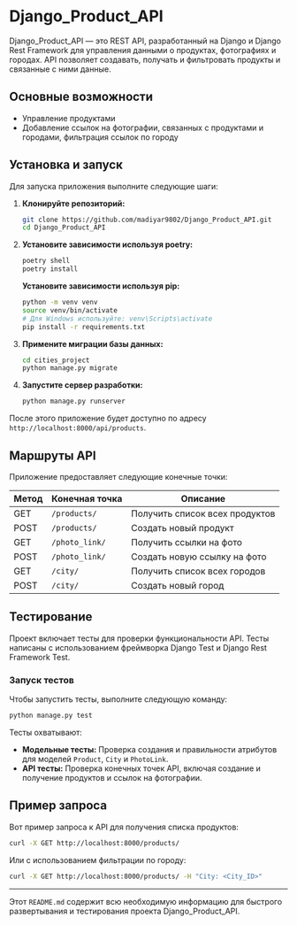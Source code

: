 # Django_Product_API

Django_Product_API — это REST API, разработанный на Django и Django Rest Framework для управления данными о продуктах, фотографиях и городах. API позволяет создавать, получать и фильтровать продукты и связанные с ними данные.

## Основные возможности

- Управление продуктами
- Добавление ссылок на фотографии, связанных с продуктами и городами, фильтрация ссылок по городу

## Установка и запуск

Для запуска приложения выполните следующие шаги:

1. **Клонируйте репозиторий:**

   ```bash
   git clone https://github.com/madiyar9802/Django_Product_API.git
   cd Django_Product_API
   ```

2. **Установите зависимости используя poetry:**

   ```bash
   poetry shell
   poetry install
   ```
   
    **Установите зависимости используя pip:**
  
     ```bash
     python -m venv venv
     source venv/bin/activate
     # Для Windows используйте: venv\Scripts\activate
     pip install -r requirements.txt
     ```
   

4. **Примените миграции базы данных:**

   ```bash
   cd cities_project
   python manage.py migrate
   ```

5. **Запустите сервер разработки:**

   ```bash
   python manage.py runserver
   ```

После этого приложение будет доступно по адресу `http://localhost:8000/api/products`.

## Маршруты API

Приложение предоставляет следующие конечные точки:

| Метод | Конечная точка   | Описание                                         |
|-------|------------------|--------------------------------------------------|
| GET   | `/products/`     | Получить список всех продуктов                   |
| POST  | `/products/`     | Создать новый продукт                            |
| GET   | `/photo_link/`   | Получить ссылки на фото |
| POST  | `/photo_link/`   | Создать новую ссылку на фото                         |
| GET   | `/city/`         | Получить список всех городов                     |
| POST  | `/city/`         | Создать новый город                              |

## Тестирование

Проект включает тесты для проверки функциональности API. Тесты написаны с использованием фреймворка Django Test и Django Rest Framework Test.

### Запуск тестов

Чтобы запустить тесты, выполните следующую команду:

```bash
python manage.py test
```

Тесты охватывают:

- **Модельные тесты:** Проверка создания и правильности атрибутов для моделей `Product`, `City` и `PhotoLink`.
- **API тесты:** Проверка конечных точек API, включая создание и получение продуктов и ссылок на фотографии.

## Пример запроса

Вот пример запроса к API для получения списка продуктов:

```bash
curl -X GET http://localhost:8000/products/
```

Или с использованием фильтрации по городу:

```bash
curl -X GET http://localhost:8000/products/ -H "City: <City_ID>"
```

---

Этот `README.md` содержит всю необходимую информацию для быстрого развертывания и тестирования проекта Django_Product_API.
